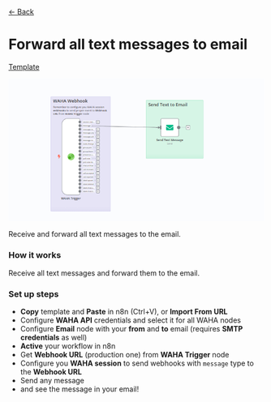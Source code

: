 [<- Back](/)

# Forward all text messages to email
[Template](./template.json)

![](workflow.png)

Receive and forward all text messages to the email.

### How it works
Receive all text messages and forward them to the email.

### Set up steps
- **Copy** template and **Paste** in n8n (Ctrl+V), or **Import From URL** 
- Configure **WAHA API** credentials and select it for all WAHA nodes
- Configure **Email** node with your **from** and **to** email (requires **SMTP credentials** as well)
- **Active** your workflow in n8n
- Get **Webhook URL** (production one) from **WAHA Trigger** node
- Configure you **WAHA session** to send webhooks with `message` type to the **Webhook URL**
- Send any message
- and see the message in your email!
